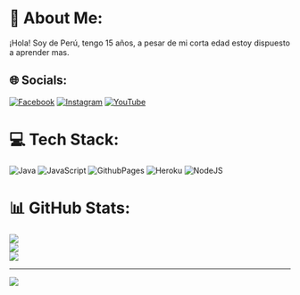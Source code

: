 # 💫 About Me:
¡Hola! Soy de Perú, tengo 15 años, a pesar de mi corta edad estoy dispuesto a aprender mas.


## 🌐 Socials:
[![Facebook](https://img.shields.io/badge/Facebook-%231877F2.svg?logo=Facebook&logoColor=white)](https://facebook.com/@AnimeAndOnigiri) [![Instagram](https://img.shields.io/badge/Instagram-%23E4405F.svg?logo=Instagram&logoColor=white)](https://instagram.com/@AnimeAndOnigiri) [![YouTube](https://img.shields.io/badge/YouTube-%23FF0000.svg?logo=YouTube&logoColor=white)](https://youtube.com/@@AnimeAndOnigiri) 

# 💻 Tech Stack:
![Java](https://img.shields.io/badge/java-%23ED8B00.svg?style=for-the-badge&logo=openjdk&logoColor=white) ![JavaScript](https://img.shields.io/badge/javascript-%23323330.svg?style=for-the-badge&logo=javascript&logoColor=%23F7DF1E) ![GithubPages](https://img.shields.io/badge/github%20pages-121013?style=for-the-badge&logo=github&logoColor=white) ![Heroku](https://img.shields.io/badge/heroku-%23430098.svg?style=for-the-badge&logo=heroku&logoColor=white) ![NodeJS](https://img.shields.io/badge/node.js-6DA55F?style=for-the-badge&logo=node.js&logoColor=white)
# 📊 GitHub Stats:
![](https://github-readme-stats.vercel.app/api?username=DyrKom&theme=tokyonight&hide_border=false&include_all_commits=false&count_private=false)<br/>
![](https://github-readme-streak-stats.herokuapp.com/?user=DyrKom&theme=tokyonight&hide_border=false)<br/>
![](https://github-readme-stats.vercel.app/api/top-langs/?username=DyrKom&theme=tokyonight&hide_border=false&include_all_commits=false&count_private=false&layout=compact)

---
[![](https://visitcount.itsvg.in/api?id=DyrKom&icon=0&color=0)](https://visitcount.itsvg.in)

<!-- Proudly created with GPRM ( https://gprm.itsvg.in ) -->
